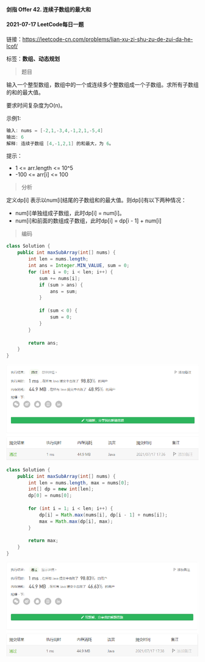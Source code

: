 #### 剑指 Offer 42. 连续子数组的最大和

#### 2021-07-17 LeetCode每日一题

链接：https://leetcode-cn.com/problems/lian-xu-zi-shu-zu-de-zui-da-he-lcof/

标签：**数组、动态规划**

> 题目

输入一个整型数组，数组中的一个或连续多个整数组成一个子数组。求所有子数组的和的最大值。

要求时间复杂度为O(n)。

示例1:

```java
输入: nums = [-2,1,-3,4,-1,2,1,-5,4]
输出: 6
解释: 连续子数组 [4,-1,2,1] 的和最大，为 6。
```


提示：

- 1 <= arr.length <= 10^5
- -100 <= arr[i] <= 100

> 分析

定义dp[i] 表示以num[i]结尾的子数组和的最大值。则dp[i]有以下两种情况：

- num[i]单独组成子数组，此时dp[i] = num[i]。
- num[i]和前面的数组成子数组，此时dp[i] = dp[i - 1] + num[i]

> 编码

```java
class Solution {
    public int maxSubArray(int[] nums) {
        int len = nums.length;
        int ans = Integer.MIN_VALUE, sum = 0;
        for (int i = 0; i < len; i++) {
            sum += nums[i];
            if (sum > ans) {
                ans = sum;
            }

            if (sum < 0) {
                sum = 0;
            }
        }

        return ans;
    }
}
```

![image-20210717173635221](剑指Offer42.连续子数组的最大和.assets/image-20210717173635221.png)

```java
class Solution {
    public int maxSubArray(int[] nums) {
        int len = nums.length, max = nums[0];
        int[] dp = new int[len];
        dp[0] = nums[0];

        for (int i = 1; i < len; i++) {
            dp[i] = Math.max(nums[i], dp[i - 1] + nums[i]);
            max = Math.max(dp[i], max);
        }

        return max;
    }
}
```

![image-20210717173909482](剑指Offer42.连续子数组的最大和.assets/image-20210717173909482.png)